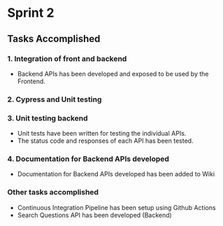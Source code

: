 # Sprint 2

## Tasks Accomplished

### 1. Integration of front and backend

 - Backend APIs has been developed and exposed to be used by the Frontend.
 
### 2. Cypress and Unit testing

### 3. Unit testing backend

 - Unit tests have been written for testing the individual APIs.
 - The status code and responses of each API has been tested.

### 4. Documentation for Backend APIs developed
 
  - Documentation for Backend APIs developed has been added to Wiki

### Other tasks accomplished

 - Continuous Integration Pipeline has been setup using Github Actions
 - Search Questions API has been developed (Backend)
